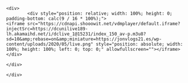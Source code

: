 <div class="col-md-12 appMarcoTam6 estilo_  estilo_titulo_  estilo_entradilla_ ">



	<div>
			<div style="position: relative; width: 100%; height: 0; padding-bottom: calc(9 / 16 * 100%);">
    <iframe src="https://cdnapi.shooowit.net/vdmplayer/default.iframe?injectSrc=https://dcunilive189-lh.akamaihd.net/i/dclive_1@15231/index_150_av-p.m3u8?sd=10&amp;rebase=on&amp;miniature=https://jonvlogs21.es/wp-content/uploads/2020/05/live.png" style="position: absolute; width: 100%; height: 100%; left: 0; top: 0;" allowfullscreen=""></iframe></div>

	</div>

	</div>
